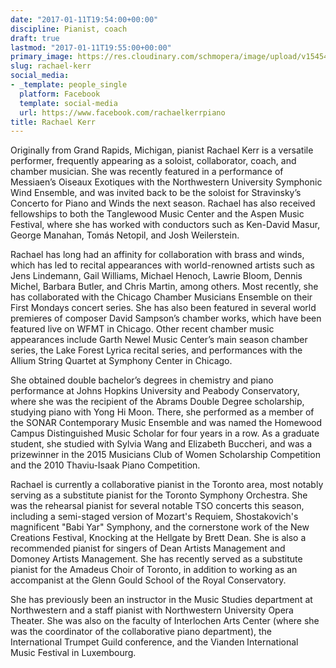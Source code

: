 ```yaml
---
date: "2017-01-11T19:54:00+00:00"
discipline: Pianist, coach
draft: true
lastmod: "2017-01-11T19:55:00+00:00"
primary_image: https://res.cloudinary.com/schmopera/image/upload/v1545409169/media/webhook-uploads/1484164441992/2017-01-11---Rachael-Kerr.jpg.jpg
slug: rachael-kerr
social_media:
- _template: people_single
  platform: Facebook
  template: social-media
  url: https://www.facebook.com/rachaelkerrpiano
title: Rachael Kerr
---
```


Originally from Grand Rapids, Michigan, pianist Rachael Kerr is a versatile performer, frequently appearing as a soloist, collaborator, coach, and chamber musician.  She was recently featured in a performance of Messiaen’s Oiseaux Exotiques with the Northwestern University Symphonic Wind Ensemble, and was invited back to be the soloist for Stravinsky’s Concerto for Piano and Winds the next season.   Rachael has also received fellowships to both the Tanglewood Music Center and the Aspen Music Festival, where she has worked with conductors such as Ken-David Masur, George Manahan, Tomás Netopil, and Josh Weilerstein.
 
Rachael has long had an affinity for collaboration with brass and winds, which has led to recital appearances with world-renowned artists such as Jens Lindemann, Gail Williams, Michael Henoch, Lawrie Bloom, Dennis Michel, Barbara Butler, and Chris Martin, among others.  Most recently, she has collaborated with the Chicago Chamber Musicians Ensemble on their First Mondays concert series.  She has also been featured in several world premieres of composer David Sampson’s chamber works, which have been featured live on WFMT in Chicago. Other recent chamber music appearances include Garth Newel Music Center’s main season chamber series, the Lake Forest Lyrica recital series, and performances with the Allium String Quartet at Symphony Center in Chicago. 
 
She obtained double bachelor’s degrees in chemistry and piano performance at Johns Hopkins University and Peabody Conservatory, where she was the recipient of the Abrams Double Degree scholarship, studying piano with Yong Hi Moon.  There, she performed as a member of the SONAR Contemporary Music Ensemble and was named the Homewood Campus Distinguished Music Scholar for four years in a row.  As a graduate student, she studied with Sylvia Wang and Elizabeth Buccheri, and was a prizewinner in the 2015 Musicians Club of Women Scholarship Competition and the 2010 Thaviu-Isaak Piano Competition. 
 
Rachael is currently a collaborative pianist in the Toronto area, most notably serving as a substitute pianist for the Toronto Symphony Orchestra.  She was the rehearsal pianist for several notable TSO concerts this season, including a semi-staged version of Mozart's Requiem, Shostakovich's magnificent "Babi Yar" Symphony, and the cornerstone work of the New Creations Festival, Knocking at the Hellgate by Brett Dean.  She is also a recommended pianist for singers of Dean Artists Management and Domoney Artists Management.   She has recently served as a substitute pianist for the Amadeus Choir of Toronto, in addition to working as an accompanist at the Glenn Gould School of the Royal Conservatory.
 
She has previously been an instructor in the Music Studies department at Northwestern and a staff pianist with Northwestern University Opera Theater.  She was also on the faculty of Interlochen Arts Center (where she was the coordinator of the collaborative piano department), the International Trumpet Guild conference, and the Vianden International Music Festival in Luxembourg.
